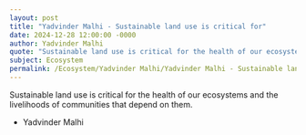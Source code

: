```yaml
---
layout: post
title: "Yadvinder Malhi - Sustainable land use is critical for"
date: 2024-12-28 12:00:00 -0000
author: Yadvinder Malhi
quote: "Sustainable land use is critical for the health of our ecosystems and the livelihoods of communities that depend on them."
subject: Ecosystem
permalink: /Ecosystem/Yadvinder Malhi/Yadvinder Malhi - Sustainable land use is critical for
---
```


Sustainable land use is critical for the health of our ecosystems and the livelihoods of communities that depend on them.

- Yadvinder Malhi
